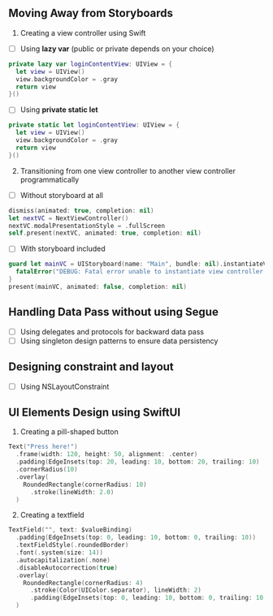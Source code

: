 ## Moving Away from Storyboards ##
1. Creating a view controller using Swift
  - [ ] Using **lazy var** (public or private depends on your choice)
  ```swift
  private lazy var loginContentView: UIView = {
    let view = UIView()
    view.backgroundColor = .gray
    return view
  }()  
  ```
  - [ ] Using **private static let**
  ```swift
  private static let loginContentView: UIView = {
    let view = UIView()
    view.backgroundColor = .gray
    return view
  }()
  ```
2. Transitioning from one view controller to another view controller programmatically
- [ ] Without storyboard at all
```swift
dismiss(animated: true, completion: nil)
let nextVC = NextViewController()
nextVC.modalPresentationStyle = .fullScreen
self.present(nextVC, animated: true, completion: nil)
```

- [ ] With storyboard included
```swift
guard let mainVC = UIStoryboard(name: "Main", bundle: nil).instantiateViewController(withIdentifier: "mainVC") as? MainVC else {
  fatalError("DEBUG: Fatal error unable to instantiate view controller \(#function) \(#line)")
}
present(mainVC, animated: false, completion: nil)
```

## Handling Data Pass without using Segue ##
- [ ] Using delegates and protocols for backward data pass
- [ ] Using singleton design patterns to ensure data persistency

## Designing constraint and layout ##
- [ ] Using NSLayoutConstraint


## UI Elements Design using SwiftUI ##
1. Creating a pill-shaped button
```swift
Text("Press here!")
  .frame(width: 120, height: 50, alignment: .center)
  .padding(EdgeInsets(top: 20, leading: 10, bottom: 20, trailing: 10)
  .cornerRadius(10)
  .overlay(
    RoundedRectangle(cornerRadius: 10)
      .stroke(lineWidth: 2.0)
  )
```

2. Creating a textfield
```swift
TextField("", text: $valueBinding)
  .padding(EdgeInsets(top: 0, leading: 10, bottom: 0, trailing: 10))
  .textFieldStyle(.roundedBorder)
  .font(.system(size: 14))
  .autocapitalization(.none)
  .disableAutocorrection(true)
  .overlay(
    RoundedRectangle(cornerRadius: 4)
      .stroke(Color(UIColor.separator), lineWidth: 2)
      .padding(EdgeInsets(top: 0, leading: 10, bottom: 0, trailing: 10))
  )
```
